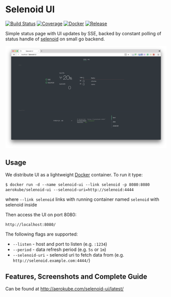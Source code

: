 # Selenoid UI
[![Build Status](https://travis-ci.org/aerokube/selenoid-ui.svg?branch=master)](https://travis-ci.org/aerokube/selenoid-ui)
[![Coverage](https://codecov.io/github/aerokube/selenoid-ui/coverage.svg)](https://codecov.io/gh/aerokube/selenoid-ui)
[![Docker](https://img.shields.io/badge/docker-aerokube%2Fselenoid--ui-blue.svg)](https://hub.docker.com/r/aerokube/selenoid-ui/)
[![Release](https://img.shields.io/github/release/aerokube/selenoid-ui.svg)](https://github.com/aerokube/selenoid-ui/releases/latest)

Simple status page with UI updates by SSE,
backed by constant polling of status handle
of [selenoid](https://github.com/aerokube/selenoid) on small go backend.

![ui](docs/img/ui.png)

## Usage

We distribute UI as a lightweight [Docker](http://docker.com/) container. To run it type:
```
$ docker run -d --name selenoid-ui --link selenoid -p 8080:8080 aerokube/selenoid-ui --selenoid-uri=http://selenoid:4444
```

where `--link selenoid` links with running container named `selenoid` with selenoid inside

Then access the UI on port 8080:
```
http://localhost:8080/
```
The following flags are supported:

- `--listen` - host and port to listen (e.g. `:1234`)
- `--period` - data refresh period (e.g. `5s` or `1m`)
- `--selenoid-uri` - selenoid uri to fetch data from (e.g. `http://selenoid.example.com:4444/`)

## Features, Screenshots and Complete Guide

Can be found at http://aerokube.com/selenoid-ui/latest/
